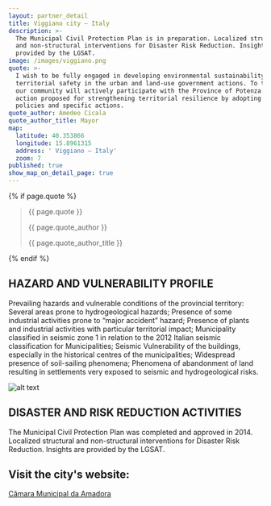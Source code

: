 ```yaml
---
layout: partner_detail
title: Viggiano city – Italy
description: >-
  The Municipal Civil Protection Plan is in preparation. Localized structural
  and non-structural interventions for Disaster Risk Reduction. Insights are
  provided by the LGSAT.
image: /images/viggiano.png
quote: >-
  I wish to be fully engaged in developing environmental sustainability and
  territorial safety in the urban and land-use government actions. To this aim,
  our community will actively participate with the Province of Potenza in the
  action proposed for strengthening territorial resilience by adopting local
  policies and specific actions.
quote_author: Amedeo Cicala
quote_author_title: Mayor
map:
  latitude: 40.353866
  longitude: 15.8961315
  address: ' Viggiano – Italy'
  zoom: 7
published: true
show_map_on_detail_page: true
---
```


{% if page.quote %}
<section class="testimonial">
		<div class="container flex">
			<div class="testimonial-block">
				<blockquote>
					<p class="editable">{{ page.quote }}</p>
					<p class="profile_author">{{ page.quote_author }}</p>
					<p>{{ page.quote_author_title }}</p>
				</blockquote>
			</div>
		</div>
	</section>
{% endif %}

## HAZARD AND VULNERABILITY PROFILE 
Prevailing hazards and vulnerable conditions of the provincial territory: Several areas prone to hydrogeological hazards; Presence of some industrial activities prone to “major accident” hazard; Presence of plants and industrial activities with particular territorial impact; Municipality classified in seismic zone 1 in relation to the 2012 Italian seismic classification for Municipalities; Seismic Vulnerability of the buildings, especially in the historical centres of the municipalities; Widespread presence of soil-sailing phenomena; Phenomena of abandonment of land resulting in settlements very exposed to seismic and hydrogeological risks.

![alt text](/images/viggiano.png "Viggiano – Italy")

## DISASTER AND RISK REDUCTION ACTIVITIES 
The Municipal Civil Protection Plan was completed and approved in 2014. Localized structural and non-structural interventions for Disaster Risk Reduction. Insights are provided by the LGSAT.

## Visit the city's website:
  [Câmara Municipal da Amadora](http://www.comuneviggiano.it/)
